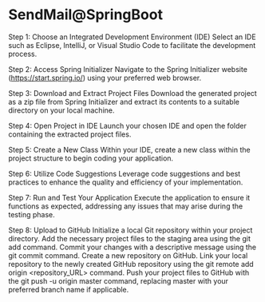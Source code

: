 # SendMail@SpringBoot

Step 1: Choose an Integrated Development Environment (IDE)
Select an IDE such as Eclipse, IntelliJ, or Visual Studio Code to facilitate the development process.

Step 2: Access Spring Initializer
Navigate to the Spring Initializer website (https://start.spring.io/) using your preferred web browser.

Step 3: Download and Extract Project Files
Download the generated project as a zip file from Spring Initializer and extract its contents to a suitable directory on your local machine.

Step 4: Open Project in IDE
Launch your chosen IDE and open the folder containing the extracted project files.

Step 5: Create a New Class
Within your IDE, create a new class within the project structure to begin coding your application.

Step 6: Utilize Code Suggestions
Leverage code suggestions and best practices to enhance the quality and efficiency of your implementation.

Step 7: Run and Test Your Application
Execute the application to ensure it functions as expected, addressing any issues that may arise during the testing phase.

Step 8: Upload to GitHub
Initialize a local Git repository within your project directory.
Add the necessary project files to the staging area using the git add command.
Commit your changes with a descriptive message using the git commit command.
Create a new repository on GitHub.
Link your local repository to the newly created GitHub repository using the git remote add origin <repository_URL> command.
Push your project files to GitHub with the git push -u origin master command, replacing master with your preferred branch name if applicable.
